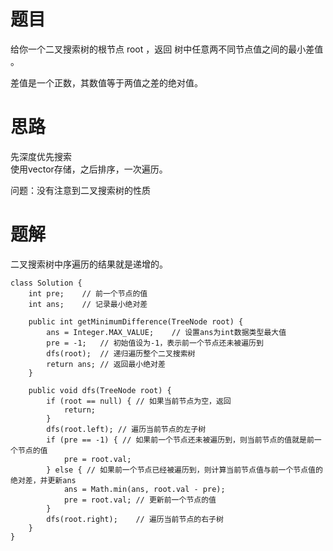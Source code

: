 # 题目
给你一个二叉搜索树的根节点 root ，返回 树中任意两不同节点值之间的最小差值 。

差值是一个正数，其数值等于两值之差的绝对值。

# 思路
先深度优先搜索  
使用vector存储，之后排序，一次遍历。   

问题：没有注意到二叉搜索树的性质

# 题解
二叉搜索树中序遍历的结果就是递增的。
```
class Solution {
    int pre;    // 前一个节点的值
    int ans;    // 记录最小绝对差

    public int getMinimumDifference(TreeNode root) {
        ans = Integer.MAX_VALUE;    // 设置ans为int数据类型最大值
        pre = -1;   // 初始值设为-1，表示前一个节点还未被遍历到
        dfs(root);  // 递归遍历整个二叉搜索树
        return ans; // 返回最小绝对差
    }

    public void dfs(TreeNode root) {
        if (root == null) { // 如果当前节点为空，返回
            return;
        }
        dfs(root.left); // 遍历当前节点的左子树
        if (pre == -1) { // 如果前一个节点还未被遍历到，则当前节点的值就是前一个节点的值
            pre = root.val;
        } else { // 如果前一个节点已经被遍历到，则计算当前节点值与前一个节点值的绝对差，并更新ans
            ans = Math.min(ans, root.val - pre);
            pre = root.val; // 更新前一个节点的值
        }
        dfs(root.right);    // 遍历当前节点的右子树
    }
}
```
